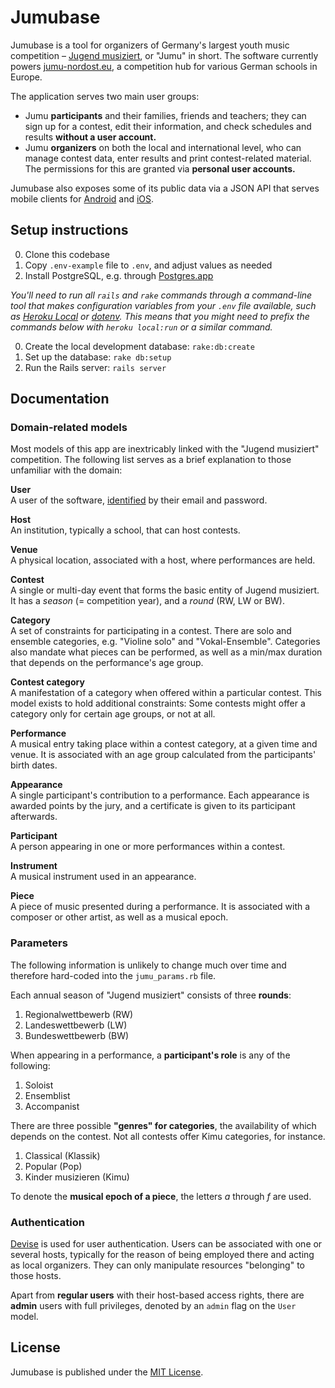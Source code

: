 Jumubase
========

Jumubase is a tool for organizers of Germany's largest youth music competition – [Jugend musiziert][jugend-musiziert], or "Jumu" in short. The software currently powers [jumu-nordost.eu][jumu-nordost], a competition hub for various German schools in Europe.

The application serves two main user groups:

* Jumu __participants__ and their families, friends and teachers; they can sign up for a contest, edit their information, and check schedules and results __without a user account.__
* Jumu __organizers__ on both the local and international level, who can manage contest data, enter results and print contest-related material. The permissions for this are granted via __personal user accounts.__

Jumubase also exposes some of its public data via a JSON API that serves mobile clients for [Android][jumu-nordost-react-native] and [iOS][jumu-nordost-ios].

[jugend-musiziert]: https://en.wikipedia.org/wiki/Jugend_musiziert
[jumu-nordost]: http://www.jumu-nordost.eu
[jumu-nordost-react-native]: https://github.com/richeterre/jumu-nordost-react-native
[jumu-nordost-ios]: https://github.com/richeterre/jumu-nordost-ios

## Setup instructions

0. Clone this codebase
0. Copy `.env-example` file to `.env`, and adjust values as needed
0. Install PostgreSQL, e.g. through [Postgres.app][postgres-app]

_You'll need to run all `rails` and `rake` commands through a command-line tool that makes configuration variables from your `.env` file available, such as [Heroku Local][heroku-local] or [dotenv][dotenv]. This means that you might need to prefix the commands below with `heroku local:run` or a similar command._

0. Create the local development database: `rake:db:create`
0. Set up the database: `rake db:setup`
0. Run the Rails server: `rails server`

[postgres-app]: http://postgresapp.com/
[heroku-local]: https://devcenter.heroku.com/articles/heroku-local
[dotenv]: https://github.com/bkeepers/dotenv

## Documentation

### Domain-related models

Most models of this app are inextricably linked with the "Jugend musiziert" competition. The following list serves as a brief explanation to those unfamiliar with the domain:

__User__<br />
A user of the software, [identified](#authentication) by their email and password.

__Host__<br />
An institution, typically a school, that can host contests.

__Venue__<br />
A physical location, associated with a host, where performances are held.

__Contest__<br />
A single or multi-day event that forms the basic entity of Jugend musiziert. It has a _season_ (= competition year), and a _round_ (RW, LW or BW).

__Category__<br />
A set of constraints for participating in a contest. There are solo and ensemble categories, e.g. "Violine solo" and "Vokal-Ensemble". Categories also mandate what pieces can be performed, as well as a min/max duration that depends on the performance's age group.

__Contest category__<br />
A manifestation of a category when offered within a particular contest. This model exists to hold additional constraints: Some contests might offer a category only for certain age groups, or not at all.

__Performance__<br />
A musical entry taking place within a contest category, at a given time and venue. It is associated with an age group calculated from the participants' birth dates.

__Appearance__<br />
A single participant's contribution to a performance. Each appearance is awarded points by the jury, and a certificate is given to its participant afterwards.

__Participant__<br />
A person appearing in one or more performances within a contest.

__Instrument__<br />
A musical instrument used in an appearance.

__Piece__<br />
A piece of music presented during a performance. It is associated with a composer or other artist, as well as a musical epoch.

### Parameters

The following information is unlikely to change much over time and therefore hard-coded into the `jumu_params.rb` file.

Each annual season of "Jugend musiziert" consists of three __rounds__:

1. Regionalwettbewerb (RW)
2. Landeswettbewerb (LW)
3. Bundeswettbewerb (BW)

When appearing in a performance, a __participant's role__ is any of the following:

1. Soloist
2. Ensemblist
3. Accompanist

There are three possible __"genres" for categories__, the availability of which depends on the contest. Not all contests offer Kimu categories, for instance.

1. Classical (Klassik)
2. Popular (Pop)
3. Kinder musizieren (Kimu)

To denote the __musical epoch of a piece__, the letters _a_ through _f_ are used.

### Authentication

[Devise][devise] is used for user authentication. Users can be associated with one or several hosts, typically for the reason of being employed there and acting as local organizers. They can only manipulate resources "belonging" to those hosts.

Apart from __regular users__ with their host-based access rights, there are __admin__ users with full privileges, denoted by an `admin` flag on the `User` model.

[devise]: https://github.com/plataformatec/devise

## License

Jumubase is published under the [MIT License][mit-license].

[mit-license]: https://opensource.org/licenses/MIT
